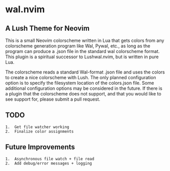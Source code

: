 # wal.nvim
## A Lush Theme for Neovim

This is a small Neovim colorscheme written in Lua that gets colors from any
colorscheme generation program like Wal, Pywal, etc., as long as the program
can produce a .json file in the standard wal colorscheme format. This plugin is
a spiritual successor to Lushwal.nvim, but is written in pure Lua.

The colorscheme reads a standard Wal-format .json file and uses the colors to
create a nice colorscheme with Lush. The only planned configuration option is
to specify the filesystem location of the colors.json file. Some additional
configuration options may be considered in the future. If there is a plugin
that the colorscheme does not support, and that you would like to see support
for, please submit a pull request.

## TODO
    1.  Get file watcher working
    2.  Finalize color assignments

## Future Improvements
    1.  Asynchronous file watch + file read
    2.  Add debug/error messages + logging
